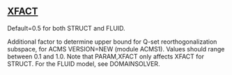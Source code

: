 ## [XFACT](https://help.hexagonmi.com/bundle/MSC_Nastran_2022.4/page/Nastran_Combined_Book/qrg/parameters/TOC.XFACT.xhtml)

Default=0.5 for both STRUCT and FLUID.

Additional factor to determine upper bound for Q-set reorthogonalization subspace, for ACMS VERSION=NEW (module ACMS1). Values should range between 0.1 and 1.0. Note that PARAM,XFACT only affects XFACT for STRUCT. For the FLUID model, see DOMAINSOLVER.

